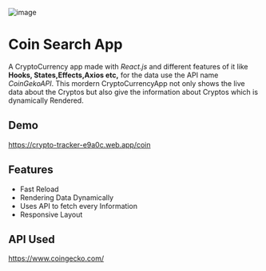 


![image](https://atharvamulgund.netlify.app/Images/crypto-tracker.jpg)


# Coin Search App

A CryptoCurrency app made with *React.js* and different features of it like **Hooks, States,Effects,Axios etc,** for the data use the API name *CoinGekoAPI*. This mordern CryptoCurrencyApp not only shows the live data about the Cryptos but also give the information about Cryptos which is dynamically Rendered.
 

## Demo

https://crypto-tracker-e9a0c.web.app/coin


## Features

- Fast Reload
- Rendering Data Dynamically
- Uses API to fetch every Information
- Responsive Layout


## API Used


https://www.coingecko.com/

